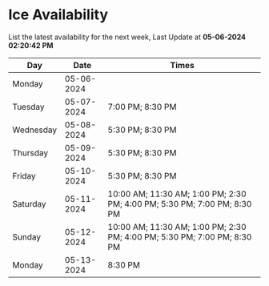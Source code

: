 # Ice Availability

List the latest availability for the next week, Last Update at **05-06-2024 02:20:42 PM**

| Day         | Date        | Times       |
| ----------- | ----------- | ----------- |
|Monday|05-06-2024||
|Tuesday|05-07-2024|7:00 PM; 8:30 PM|
|Wednesday|05-08-2024|5:30 PM; 8:30 PM|
|Thursday|05-09-2024|5:30 PM; 8:30 PM|
|Friday|05-10-2024|5:30 PM; 8:30 PM|
|Saturday|05-11-2024|10:00 AM; 11:30 AM; 1:00 PM; 2:30 PM; 4:00 PM; 5:30 PM; 7:00 PM; 8:30 PM|
|Sunday|05-12-2024|10:00 AM; 11:30 AM; 1:00 PM; 2:30 PM; 4:00 PM; 5:30 PM; 7:00 PM; 8:30 PM|
|Monday|05-13-2024|8:30 PM|
